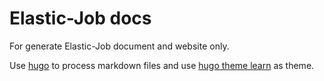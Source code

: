 # Elastic-Job docs

For generate Elastic-Job document and website only.

Use [hugo](http://gohugo.io/overview/introduction/) to process markdown files and use [hugo theme learn](https://github.com/matcornic/hugo-theme-learn) as theme.

